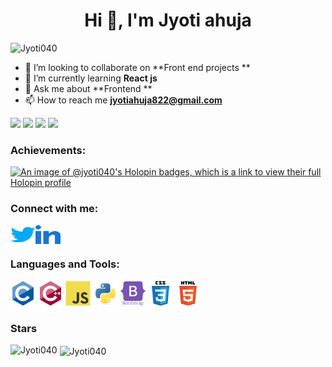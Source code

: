<h1 align="center">Hi 👋, I'm Jyoti ahuja</h1>
<p align="left"> <img src="https://komarev.com/ghpvc/?username=Jyoti040&label=Profile%20views&color=0e75b6&style=flat" alt="Jyoti040" /> </p>




- 👯 I’m looking to collaborate on **Front end projects **
- 🌱 I’m currently learning **React js**
- 💬 Ask me about **Frontend **
- 📫 How to reach me **jyotiahuja822@gmail.com**

<div> <a href="https://twitter.com/https://twitter.com/_jyoti040_?t=zd2q6dSMMgp-VBda0adwfQ&s=09" target="_blank"><img src="https://img.shields.io/badge/Twitter-1DA1F2?style=for-the-badge&logo=twitter&logoColor=white" target="_blank"></a>
<a href="https://www.linkedin.com/in/https://www.linkedin.com/in/jyoti-ahuja-331228248?utm_source=share&utm_campaign=share_via&utm_content=profile&utm_medium=android_app" target="_blank"><img src="https://img.shields.io/badge/LinkedIn-0077B5?style=for-the-badge&logo=linkedin&logoColor=white" target="_blank"></a>
<a href="https://github.com/Jyoti040" target="_blank"><img src="https://img.shields.io/badge/GitHub-100000?style=for-the-badge&logo=github&logoColor=white" target="_blank"></a>
<a href = "mailto:jyotiahuja822@gmail.com"><img src="https://img.shields.io/badge/-Gmail-%23333?style=for-the-badge&logo=gmail&logoColor=white" target="_blank"></a>

  <h3 align="left">Achievements:</h3>

[![An image of @jyoti040's Holopin badges, which is a link to view their full Holopin profile](https://holopin.me/jyoti040)](https://holopin.io/@jyoti040)
<br>

</div><h3 align="left">Connect with me:</h3>
<p align="left">
<a href="https://twitter.com/https://twitter.com/_jyoti040_?t=zd2q6dSMMgp-VBda0adwfQ&s=09" target="blank"><img align="center" src="https://raw.githubusercontent.com/teamedwardforever/Readme-Generator/71f25dd8b98329b168142a6b782a107b75eab178/svg/Social/twitter.svg" alt="https://twitter.com/_jyoti040_?t=zd2q6dSMMgp-VBda0adwfQ&s=09" height="30" width="40" /></a><a href="https://linkedin.com/in/https://www.linkedin.com/in/jyoti-ahuja-331228248?utm_source=share&utm_campaign=share_via&utm_content=profile&utm_medium=android_app" target="blank"><img align="center" src="https://raw.githubusercontent.com/teamedwardforever/Readme-Generator/71f25dd8b98329b168142a6b782a107b75eab178/svg/Social/linked-in-alt.svg" alt="https://www.linkedin.com/in/jyoti-ahuja-331228248?utm_source=share&utm_campaign=share_via&utm_content=profile&utm_medium=android_app" height="30" width="40" /></a></p>

<h3 align="left">Languages and Tools:</h3>
<p align="left">
<img src="https://raw.githubusercontent.com/teamedwardforever/Readme-Generator/71f25dd8b98329b168142a6b782a107b75eab178/svg/Skills/Languages/c-original.svg" alt="C" width="40" height="40"/>
<img src="https://raw.githubusercontent.com/teamedwardforever/Readme-Generator/71f25dd8b98329b168142a6b782a107b75eab178/svg/Skills/Languages/cplusplus-original.svg" alt="CPP" width="40" height="40"/>
<img src="https://raw.githubusercontent.com/teamedwardforever/Readme-Generator/71f25dd8b98329b168142a6b782a107b75eab178/svg/Skills/Languages/javascript-original.svg" alt="Javascript" width="40" height="40"/>
<img src="https://raw.githubusercontent.com/teamedwardforever/Readme-Generator/71f25dd8b98329b168142a6b782a107b75eab178/svg/Skills/Languages/python-original.svg" alt="Python" width="40" height="40"/>
<img src="https://raw.githubusercontent.com/teamedwardforever/Readme-Generator/71f25dd8b98329b168142a6b782a107b75eab178/svg/Skills/Frontend/bootstrap-plain-wordmark.svg" alt="Bootstrap" width="40" height="40"/>
<img src="https://raw.githubusercontent.com/teamedwardforever/Readme-Generator/71f25dd8b98329b168142a6b782a107b75eab178/svg/Skills/Frontend/css3-original-wordmark.svg" alt="Css" width="40" height="40"/>
<img src="https://raw.githubusercontent.com/teamedwardforever/Readme-Generator/71f25dd8b98329b168142a6b782a107b75eab178/svg/Skills/Frontend/html5-original-wordmark.svg" alt="HTML" width="40" height="40"/>
</p>

<h3 align="left">Stars</h3>
<img align="left" height="180em" src="https://github-readme-stats.vercel.app/api/top-langs/?username=Jyoti040&layout=compact&theme=" alt=Jyoti040 />

<p>&nbsp;<img align="center" height="180em" src="https://github-readme-stats.vercel.app/api?username=Jyoti040&show_icons=true&locale=en&theme=" alt="Jyoti040" /></p>

